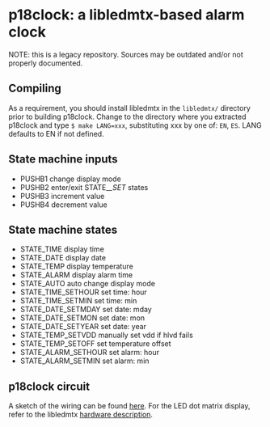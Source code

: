 # p18clock: a libledmtx-based alarm clock
NOTE: this is a legacy repository. Sources may be outdated and/or not properly documented.

## Compiling
As a requirement, you should install libledmtx in the `libledmtx/` directory prior to building p18clock. 
Change to the directory where you extracted p18clock and type `$ make LANG=xxx`,
substituting xxx by one of: `EN`, `ES`.  LANG defaults to EN if not defined.

## State machine inputs
- PUSHB1	change display mode
- PUSHB2	enter/exit STATE_*_SET* states
- PUSHB3	increment value
- PUSHB4	decrement value

## State machine states
- STATE_TIME		display time
- STATE_DATE		display date
- STATE_TEMP		display temperature
- STATE_ALARM		display alarm time
- STATE_AUTO		auto change display mode
- STATE_TIME_SETHOUR	set time: hour
- STATE_TIME_SETMIN	set time: min
- STATE_DATE_SETMDAY	set date: mday
- STATE_DATE_SETMON	set date: mon
- STATE_DATE_SETYEAR	set date: year
- STATE_TEMP_SETVDD	manually set vdd if hlvd fails
- STATE_TEMP_SETOFF	set temperature offset
- STATE_ALARM_SETHOUR	set alarm: hour
- STATE_ALARM_SETMIN	set alarm: min

## p18clock circuit
A sketch of the wiring can be found [here](https://github.com/jalopezg-git/p18clock/blob/master/doc/hardware.txt).
For the LED dot matrix display, refer to the libledmtx [hardware description](https://github.com/jalopezg-git/libledmtx/#hardware).

